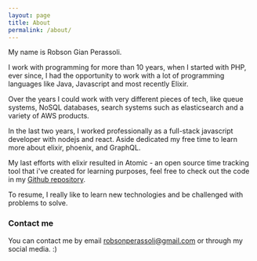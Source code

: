 ```yaml
---
layout: page
title: About
permalink: /about/
---
```


My name is Robson Gian Perassoli.

I work with programming for more than 10 years, when I started with PHP, ever since, I had the opportunity to work with a lot of programming languages like Java, Javascript and most recently Elixir.

Over the years I could work with very different pieces of tech, like queue systems, NoSQL databases, search systems such as elasticsearch and a variety of AWS products.

In the last two years, I worked professionally as a full-stack javascript developer with nodejs and react. Aside dedicated my free time to learn more about elixir, phoenix, and GraphQL.

My last efforts with elixir resulted in Atomic - an open source time tracking tool that i've created for learning purposes, feel free to check out the code in my [Github repository](https://github.com/robsonperassoli/atomic).

To resume, I really like to learn new technologies and be challenged with problems to solve.

### Contact me
You can contact me by email [robsonperassoli@gmail.com](mailto:robsonperassoli@gmail.com) or through my social media. :)
